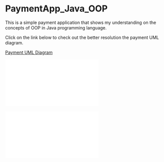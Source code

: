 # PaymentApp_Java_OOP
This is a simple payment application that shows my understanding on the concepts of OOP in Java programming language.

Click on the link below to check out the better resolution the payment UML diagram.

[Payment UML Diagram](Payment_UML_Diagram.pdf)

<embed src="/Payment_UML_Diagram.pdf" type="application/pdf">

![Payment UML Diagram](Payment_UML_Diagram.pdf)

